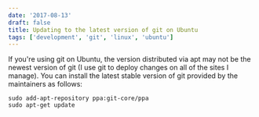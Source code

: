 ```yaml
---
date: '2017-08-13'
draft: false
title: Updating to the latest version of git on Ubuntu
tags: ['development', 'git', 'linux', 'ubuntu']
---
```


If you're using git on Ubuntu, the version distributed via apt may not be the newest version of git (I use git to deploy changes on all of the sites I manage).<!-- excerpt --> You can install the latest stable version of git provided by the maintainers as follows:

```
sudo add-apt-repository ppa:git-core/ppa
sudo apt-get update
```
